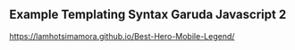 ## Example Templating Syntax Garuda Javascript 2


https://lamhotsimamora.github.io/Best-Hero-Mobile-Legend/


